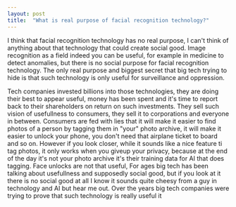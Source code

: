 ```yaml
---
layout: post 
title:  "What is real purpose of facial recognition technology?"
---
```

I think that facial recognition technology has no real purpose, I can't think of anything about that technology that  could create social good. Image recognition as a field indeed you can be useful, for example in medicine to detect anomalies, but there is no social purpose for facial recognition technology. The only real purpose and biggest secret that big tech trying to hide is that such technology is only useful for surveillance and oppression. <!--more-->

Tech companies invested billions into those technologies, they are doing their best to appear useful, money has been spent and it's time to report back to their shareholders on return on such investments. They sell such vision of usefullness to consumers, they sell it to corporations and everyone in between. Consumers are fed with lies that it will make it easier to find photos of a person by tagging them in "your" photo archive, it will make it easier to unlock your phone, you don't need that airplane ticket to board and so on. However if you look closer, while it sounds like a nice feature ti tag photos, it only works when you giveup your privacy, because at the end of the day it's not your photo archive it's their training data for AI that does tagging. Face unlocks are not that useful, 
For ages big tech has been talking about usefullness and supposedly social good, but if you look at it there is no social good at all 
I know it sounds quite cheesy from a guy in technology and AI but hear me out. Over the years big tech companies were trying to prove that such technology is really useful it 
